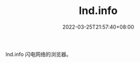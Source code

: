 ﻿---
weight: 
title: "lnd.info"
description: "lnd.info 闪电网络的浏览器"
date: 2022-03-25T21:57:40+08:00
lastmod: 2022-03-25T16:45:40+08:00
draft: false
authors: ["Metabd"]
featuredImage: "lnd-info.jpg"
link: ""
tags: ["区块链浏览器","lnd.info"]
categories: ["navigation"]
navigation: ["区块链浏览器"]
lightgallery: true
toc: true
pinned: false
recommend: false
recommend1: false
---
lnd.info 闪电网络的浏览器。
